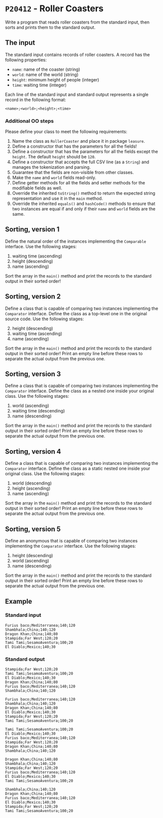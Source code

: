 # `P20412` - Roller Coasters

Write a program that reads roller coasters from the standard input, then sorts and prints them to the standard output.

## The input

The standard input contains records of roller coasters. A record has the following properties:

* `name`: name of the coaster (string)
* `world`: name of the world (string)
* `height`: minimum height of people (integer)
* `time`: waiting time (integer)

Each line of the standard input and standard output represents a single record in the following format:

```
<name>;<world>;<height>;<time>
```

### Additional OO steps

Please define your class to meet the following requirements:

1. Name the class as `RollerCoaster` and place it in package `leasure`.
1. Define a constructor that has the parameters for all the fields!
1. Define a constructor that has the parameters for all the fields except the `height`. The default `height` should be `120`.
1. Define a constructor that accepts the full CSV line (as a `String`) and manages the tokenization and parsing.
1. Guarantee that the fields are non-visible from other classes.
1. Make the `name` and `world` fields read-only.
1. Define getter methods for all the fields and setter methods for the modifiable fields as well.
1. Override the inherited `toString()` method to return the expected string representation and use it in the `main` method.
1. Override the inherited `equals()` and `hashCode()` methods to ensure that two instances are equal if and only if their `name` and `world` fields are the same.

## Sorting, version 1

Define the natural order of the instances implementing the `Comparable` interface. Use the following stages:

1. waiting time (ascending)
2. height (descending)
3. name (ascending)

Sort the array in the `main()` method and print the records to the standard output in their sorted order!

## Sorting, version 2

Define a class that is capable of comparing two instances implementing the `Comparator` interface. Define the class as a top-level one in the original source code. Use the following stages:

2. height (descending)
1. waiting time (ascending)
3. name (ascending)

Sort the array in the `main()` method and print the records to the standard output in their sorted order! Print an empty line before these rows to separate the actual output from the previous one.

## Sorting, version 3

Define a class that is capable of comparing two instances implementing the `Comparator` interface. Define the class as a nested one inside your original class. Use the following stages:

1. world (ascending)
1. waiting time (descending)
1. name (descending)

Sort the array in the `main()` method and print the records to the standard output in their sorted order! Print an empty line before these rows to separate the actual output from the previous one.

## Sorting, version 4

Define a class that is capable of comparing two instances implementing the `Comparator` interface. Define the class as a static nested one inside your original class. Use the following stages:

1. world (descending)
1. height (ascending)
1. name (ascending)

Sort the array in the `main()` method and print the records to the standard output in their sorted order! Print an empty line before these rows to separate the actual output from the previous one.

## Sorting, version 5

Define an anonymous that is capable of comparing two instances implementing the `Comparator` interface. Use the following stages:

1. height (descending)
1. world (ascending)
1. name (descending)

Sort the array in the `main()` method and print the records to the standard output in their sorted order! Print an empty line before these rows to separate the actual output from the previous one.

## Example

### Standard input

```
Furius baco;Mediterranea;140;120
Shambhala;China;140;120
Dragon Khan;China;140;80
Stampida;Far West;120;20
Tami Tami;SesamoAventura;100;20
El Diablo;Mexico;140;30
```

### Standard output

```
Stampida;Far West;120;20
Tami Tami;SesamoAventura;100;20
El Diablo;Mexico;140;30
Dragon Khan;China;140;80
Furius baco;Mediterranea;140;120
Shambhala;China;140;120

Furius baco;Mediterranea;140;120
Shambhala;China;140;120
Dragon Khan;China;140;80
El Diablo;Mexico;140;30
Stampida;Far West;120;20
Tami Tami;SesamoAventura;100;20

Tami Tami;SesamoAventura;100;20
El Diablo;Mexico;140;30
Furius baco;Mediterranea;140;120
Stampida;Far West;120;20
Dragon Khan;China;140;80
Shambhala;China;140;120

Dragon Khan;China;140;80
Shambhala;China;140;120
Stampida;Far West;120;20
Furius baco;Mediterranea;140;120
El Diablo;Mexico;140;30
Tami Tami;SesamoAventura;100;20

Shambhala;China;140;120
Dragon Khan;China;140;80
Furius baco;Mediterranea;140;120
El Diablo;Mexico;140;30
Stampida;Far West;120;20
Tami Tami;SesamoAventura;100;20
```
